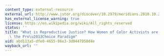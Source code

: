 ```yaml
---
content_type: external-resource
external_url: http://www.jstor.org/discover/10.2979/meridians.2010.10.2.42?uid=3739696&uid=2&uid=4&uid=3739256&sid=21102647235717
has_external_license_warning: true
license: https://en.wikipedia.org/wiki/All_rights_reserved
status: ''
title: "What is Reproductive Justice? How Women of Color Activists are Redefining\
  \ the Pro\u2013Choice Paradigm"
uid: abd113a5-dfe0-4655-86e3-3d0447950d4e
wayback_url: ''
---
```

